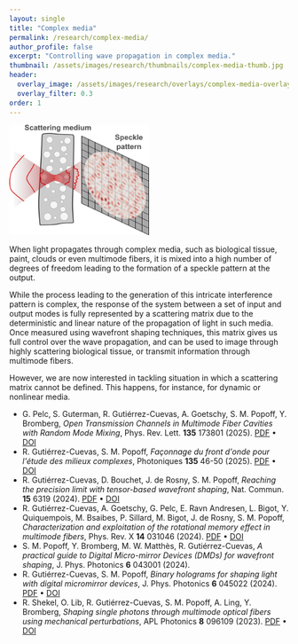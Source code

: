 ```yaml
---
layout: single
title: "Complex media"
permalink: /research/complex-media/
author_profile: false
excerpt: "Controlling wave propagation in complex media."
thumbnail: /assets/images/research/thumbnails/complex-media-thumb.jpg
header:
  overlay_image: /assets/images/research/overlays/complex-media-overlay.jpg
  overlay_filter: 0.3
order: 1
---
```



<div class="side-figure">
  <img src="/assets/images/research/complex-media/speckle.png" style="width:50%;" alt="Wavefront shaping">
  <div class="text">
    <p>When light propagates through complex media, such as biological
tissue, paint, clouds or even multimode fibers, it is mixed into a high
number of degrees of freedom leading to the formation of a speckle pattern
at the output.</p>
  </div>
</div>

While the process leading to the generation
of this intricate interference pattern is complex, the response of the
system between a set of input and output modes is fully represented by a
scattering matrix due to the deterministic and linear nature of the
propagation of light in such media. Once measured using wavefront shaping
techniques, this matrix gives us full control over the wave propagation,
and can be used to image through highly scattering biological tissue, or
transmit information through multimode fibers.

However, we are now interested in tackling situation in which a scattering matrix cannot be defined. This happens, for instance, for dynamic or nonlinear media. 

- G. Pelc, S. Guterman, R. Gutiérrez-Cuevas, A. Goetschy, S. M. Popoff, Y. Bromberg, *Open Transmission Channels in Multimode Fiber Cavities with Random Mode Mixing*, Phys. Rev. Lett. **135** 173801 (2025). [PDF](/assets/papers/pelc2025open.pdf) • [DOI](https://doi.org/10.1103/fvvb-76nn)
- R. Gutiérrez-Cuevas, S. M. Popoff, *Façonnage du front d'onde pour l'étude des milieux complexes*, Photoniques **135** 46-50 (2025). [PDF](/assets/papers/gutierrez2025faconnage.pdf) • [DOI](https://doi.org/10.1051/photon/202513246)
- R. Gutiérrez-Cuevas, D. Bouchet, J. de Rosny, S. M. Popoff, *Reaching the precision limit with tensor-based wavefront shaping*, Nat. Commun. **15** 6319 (2024). [PDF](/assets/papers/gutierrez2024reaching.pdf) • [DOI](https://doi.org/10.1038/s41467-024-50513-8)
- R. Gutiérrez-Cuevas, A. Goetschy, G. Pelc, E. Ravn Andresen, L. Bigot, Y. Quiquempois, M. Bsaibes, P. Sillard, M. Bigot, J. de Rosny, S. M. Popoff, *Characterization and exploitation of the rotational memory effect in multimode fibers*, Phys. Rev. X **14** 031046 (2024). [PDF](/assets/papers/gutierrez2024characterization.pdf) • [DOI](https://doi.org/10.1103/PhysRevX.14.031046)
- S. M. Popoff, Y. Bromberg, M. W. Matthès, R. Gutiérrez-Cuevas, *A practical guide to Digital Micro-mirror Devices (DMDs) for wavefront shaping*, J. Phys. Photonics **6** 043001 (2024).
- R. Gutiérrez-Cuevas, S. M. Popoff, *Binary holograms for shaping light with digital micromirror devices*, J. Phys. Photonics **6** 045022 (2024). [PDF](/assets/papers/gutierrez2024binary.pdf) • [DOI](https://doi.org/10.1088/2515-7647/ad8617)
- R. Shekel, O. Lib, R. Gutiérrez-Cuevas, S. M. Popoff, A. Ling, Y. Bromberg, *Shaping single photons through multimode optical fibers using mechanical perturbations*, APL Photonics **8** 096109 (2023). [PDF](/assets/papers/shekel2023shaping.pdf) • [DOI](https://doi.org/10.1063/5.0161654)